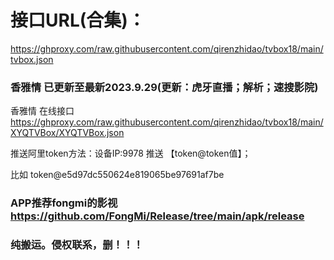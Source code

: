 # 接口URL(合集)：

https://ghproxy.com/raw.githubusercontent.com/qirenzhidao/tvbox18/main/tvbox.json

### 香雅情 已更新至最新2023.9.29(更新：虎牙直播；解析；速搜影院)
香雅情 在线接口 https://ghproxy.com/raw.githubusercontent.com/qirenzhidao/tvbox18/main/XYQTVBox/XYQTVBox.json

推送阿里token方法：设备IP:9978	推送 【token@token值】；

比如 token@e5d97dc550624e819065be97691af7be

### APP推荐fongmi的影视 https://github.com/FongMi/Release/tree/main/apk/release

### 纯搬运。侵权联系，删！！！

